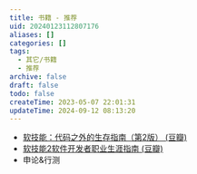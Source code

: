 ```yaml
---
title: 书籍 - 推荐
uid: 20240123112807176
aliases: []
categories: []
tags:
  - 其它/书籍
  - 推荐
archive: false
draft: false
todo: false
createTime: 2023-05-07 22:01:31
updateTime: 2024-09-12 08:13:20
---
```


- [软技能：代码之外的生存指南（第2版） (豆瓣)](https://book.douban.com/subject/36044253/)
- [软技能2软件开发者职业生涯指南 (豆瓣)](https://book.douban.com/subject/35043940/)
- 申论&行测
